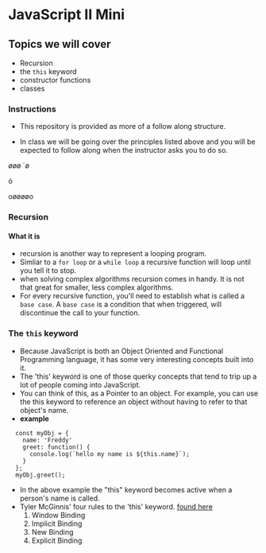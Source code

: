 # JavaScript II Mini
## Topics we will cover
* Recursion
* the `this` keyword
* constructor functions
* classes
### Instructions
* This repository is provided as more of a follow along structure. 

* In class we will be going over the principles listed above and you will be expected to follow along when the instructor asks you to do so.

øøø
´ø

ó

oøøøøo


### Recursion
#### What it is
* recursion is another way to represent a looping program. 
* Simliar to a `for loop` or a `while loop` a recursive function will loop until you tell it to stop. 
* when solving complex algorithms recursion comes in handy. It is not that great for smaller, less complex algorithms.
 * For every recursive function, you'll need to establish what is called a `base case`. A `base case` is a condition that when triggered, will discontinue the call to your function.

### The `this` keyword
* Because JavaScript is both an Object Oriented and Functional Programming language, it has some very interesting concepts built into it.
* The 'this' keyword is one of those querky concepts that tend to trip up a lot of people coming into JavaScript.
* You can think of this, as a Pointer to an object. For example, you can use the this keyword to reference an object without having to refer to that object's name.
* **example**
```
  const myObj = { 
    name: 'Freddy' 
    greet: function() {
      console.log(`hello my name is ${this.name}`);
    }
  };
  myObj.greet();
```
* In the above example the "this" keyword becomes active when a person's name is called. 
* Tyler McGinnis' four rules to the 'this' keyword. [found here](https://www.youtube.com/watch?v=zE9iro4r918)
  1. Window Binding
  2. Implicit Binding
  3. New Binding
  4. Explicit Binding
